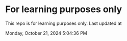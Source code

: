 # For learning purposes only
This repo is for learning purposes only.
Last updated at

Monday, October 21, 2024 5:04:36 PM

